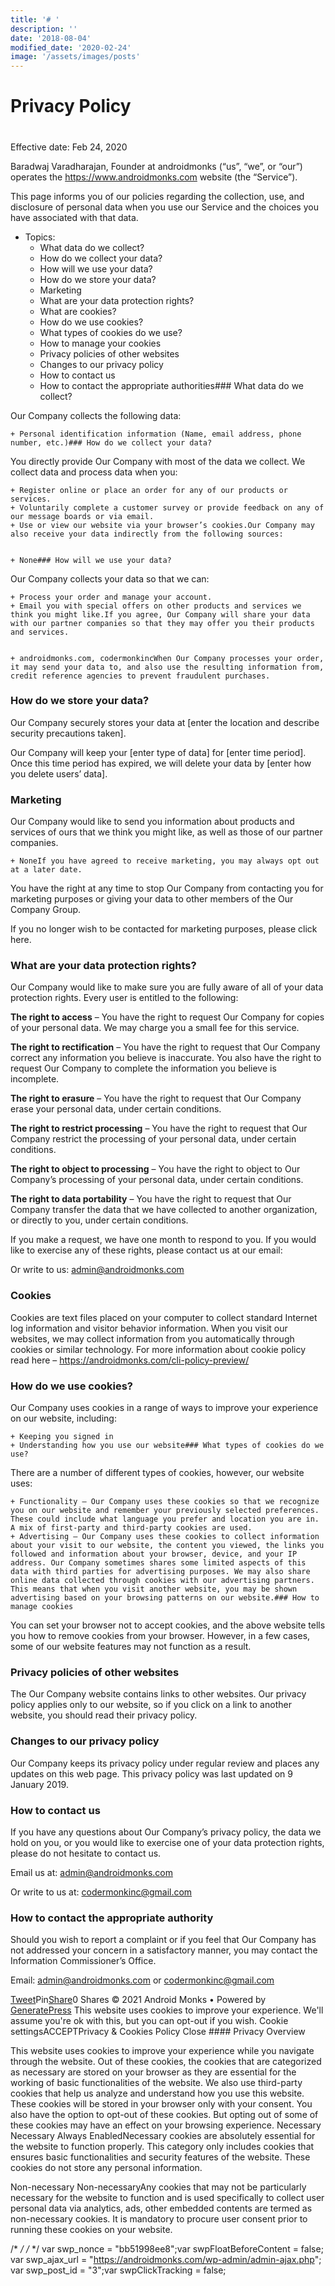 ```yaml
---
title: '# '
description: ''
date: '2018-08-04'
modified_date: '2020-02-24'
image: '/assets/images/posts'
---
```

# Privacy Policy

# 

Effective date: Feb 24, 2020

Baradwaj Varadharajan, Founder at androidmonks (“us”, “we”, or “our”) operates the https://www.androidmonks.com website (the “Service”).

This page informs you of our policies regarding the collection, use, and disclosure of personal data when you use our Service and the choices you have associated with that data.

* Topics:
	+ What data do we collect?
	+ How do we collect your data?
	+ How will we use your data?
	+ How do we store your data?
	+ Marketing
	+ What are your data protection rights?
	+ What are cookies?
	+ How do we use cookies?
	+ What types of cookies do we use?
	+ How to manage your cookies
	+ Privacy policies of other websites
	+ Changes to our privacy policy
	+ How to contact us
	+ How to contact the appropriate authorities### What data do we collect?

Our Company collects the following data:


	+ Personal identification information (Name, email address, phone number, etc.)### How do we collect your data?

You directly provide Our Company with most of the data we collect. We collect data and process data when you:


	+ Register online or place an order for any of our products or services.
	+ Voluntarily complete a customer survey or provide feedback on any of our message boards or via email.
	+ Use or view our website via your browser’s cookies.Our Company may also receive your data indirectly from the following sources:


	+ None### How will we use your data?

Our Company collects your data so that we can:


	+ Process your order and manage your account.
	+ Email you with special offers on other products and services we think you might like.If you agree, Our Company will share your data with our partner companies so that they may offer you their products and services.


	+ androidmonks.com, codermonkincWhen Our Company processes your order, it may send your data to, and also use the resulting information from, credit reference agencies to prevent fraudulent purchases.

### How do we store your data?

Our Company securely stores your data at [enter the location and describe security precautions taken].

Our Company will keep your [enter type of data] for [enter time period]. Once this time period has expired, we will delete your data by [enter how you delete users’ data].

### Marketing

Our Company would like to send you information about products and services of ours that we think you might like, as well as those of our partner companies.


	+ NoneIf you have agreed to receive marketing, you may always opt out at a later date.

You have the right at any time to stop Our Company from contacting you for marketing purposes or giving your data to other members of the Our Company Group.

If you no longer wish to be contacted for marketing purposes, please click here.

### What are your data protection rights?

Our Company would like to make sure you are fully aware of all of your data protection rights. Every user is entitled to the following:

**The right to access** – You have the right to request Our Company for copies of your personal data. We may charge you a small fee for this service.

**The right to rectification** – You have the right to request that Our Company correct any information you believe is inaccurate. You also have the right to request Our Company to complete the information you believe is incomplete.

**The right to erasure** – You have the right to request that Our Company erase your personal data, under certain conditions.

**The right to restrict processing** – You have the right to request that Our Company restrict the processing of your personal data, under certain conditions.

**The right to object to processing** – You have the right to object to Our Company’s processing of your personal data, under certain conditions.

**The right to data portability** – You have the right to request that Our Company transfer the data that we have collected to another organization, or directly to you, under certain conditions.

If you make a request, we have one month to respond to you. If you would like to exercise any of these rights, please contact us at our email:

Or write to us: admin@androidmonks.com

### Cookies

Cookies are text files placed on your computer to collect standard Internet log information and visitor behavior information. When you visit our websites, we may collect information from you automatically through cookies or similar technology. For more information about cookie policy read here – https://androidmonks.com/cli-policy-preview/

### How do we use cookies?

Our Company uses cookies in a range of ways to improve your experience on our website, including:


	+ Keeping you signed in
	+ Understanding how you use our website### What types of cookies do we use?

There are a number of different types of cookies, however, our website uses:


	+ Functionality – Our Company uses these cookies so that we recognize you on our website and remember your previously selected preferences. These could include what language you prefer and location you are in. A mix of first-party and third-party cookies are used.
	+ Advertising – Our Company uses these cookies to collect information about your visit to our website, the content you viewed, the links you followed and information about your browser, device, and your IP address. Our Company sometimes shares some limited aspects of this data with third parties for advertising purposes. We may also share online data collected through cookies with our advertising partners. This means that when you visit another website, you may be shown advertising based on your browsing patterns on our website.### How to manage cookies

You can set your browser not to accept cookies, and the above website tells you how to remove cookies from your browser. However, in a few cases, some of our website features may not function as a result.

### Privacy policies of other websites

The Our Company website contains links to other websites. Our privacy policy applies only to our website, so if you click on a link to another website, you should read their privacy policy.

### Changes to our privacy policy

Our Company keeps its privacy policy under regular review and places any updates on this web page. This privacy policy was last updated on 9 January 2019.

### How to contact us

If you have any questions about Our Company’s privacy policy, the data we hold on you, or you would like to exercise one of your data protection rights, please do not hesitate to contact us.

Email us at: admin@androidmonks.com

Or write to us at: codermonkinc@gmail.com

### How to contact the appropriate authority

Should you wish to report a complaint or if you feel that Our Company has not addressed your concern in a satisfactory manner, you may contact the Information Commissioner’s Office.

Email: admin@androidmonks.com or codermonkinc@gmail.com

[Tweet](https://twitter.com/intent/tweet?text=Privacy+Policy&url=https%3A%2F%2Fandroidmonks.com%2Fprivacy-policy%2F)Pin[Share](https://www.facebook.com/share.php?u=https%3A%2F%2Fandroidmonks.com%2Fprivacy-policy%2F)0 Shares © 2021 Android Monks • Powered by [GeneratePress](https://generatepress.com) This website uses cookies to improve your experience. We'll assume you're ok with this, but you can opt-out if you wish. Cookie settingsACCEPTPrivacy & Cookies Policy   Close #### Privacy Overview

This website uses cookies to improve your experience while you navigate through the website. Out of these cookies, the cookies that are categorized as necessary are stored on your browser as they are essential for the working of basic functionalities of the website. We also use third-party cookies that help us analyze and understand how you use this website. These cookies will be stored in your browser only with your consent. You also have the option to opt-out of these cookies. But opting out of some of these cookies may have an effect on your browsing experience.  Necessary  Necessary Always EnabledNecessary cookies are absolutely essential for the website to function properly. This category only includes cookies that ensures basic functionalities and security features of the website. These cookies do not store any personal information.

 Non-necessary  Non-necessaryAny cookies that may not be particularly necessary for the website to function and is used specifically to collect user personal data via analytics, ads, other embedded contents are termed as non-necessary cookies. It is mandatory to procure user consent prior to running these cookies on your website.

  /* <![CDATA[ */
var tocplus = {"visibility\_show":"show","visibility\_hide":"hide","width":"Auto"};
/* ]]> */  /* <![CDATA[ */
var socialWarfare = {"addons":[],"post\_id":"3","variables":{"emphasizeIcons":false,"powered\_by\_toggle":false,"affiliate\_link":"https:\/\/warfareplugins.com"},"floatBeforeContent":""};
/* ]]> */       var swp\_nonce = "bb51998ee8";var swpFloatBeforeContent = false; var swp\_ajax\_url = "https://androidmonks.com/wp-admin/admin-ajax.php"; var swp\_post\_id = "3";var swpClickTracking = false; 